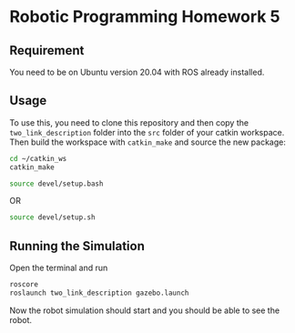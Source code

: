 # Robotic Programming Homework 5

## Requirement
You need to be on Ubuntu version 20.04 with ROS already installed.

## Usage
To use this, you need to clone this repository and then copy the `two_link_description` folder into the `src` folder of your catkin workspace.
Then build the workspace with `catkin_make` and source the new package:
```bash
cd ~/catkin_ws
catkin_make
```
```bash
source devel/setup.bash
```
OR
```bash
source devel/setup.sh
```

## Running the Simulation
Open the terminal and run
```bash
roscore
roslaunch two_link_description gazebo.launch
```
Now the robot simulation should start and you should be able to see the robot.
